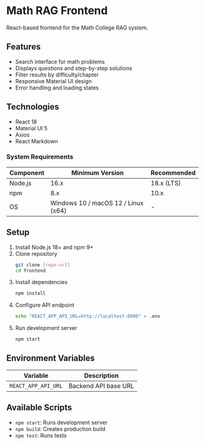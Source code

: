 # Math RAG Frontend

React-based frontend for the Math College RAG system.

## Features
- Search interface for math problems
- Displays questions and step-by-step solutions
- Filter results by difficulty/chapter
- Responsive Material UI design
- Error handling and loading states

## Technologies
- React 18
- Material UI 5
- Axios
- React Markdown


### **System Requirements**
| Component | Minimum Version | Recommended |
|-----------|-----------------|-------------|
| Node.js   | 16.x            | 18.x (LTS)  |
| npm       | 8.x             | 10.x        |
| OS        | Windows 10 / macOS 12 / Linux (x64) | - |


## Setup
1. Install Node.js 18+ and npm 9+
2. Clone repository
   ```bash
   git clone [repo-url]
   cd frontend
   ```
3. Install dependencies
   ```bash
   npm install
   ```
4. Configure API endpoint
   ```bash
   echo "REACT_APP_API_URL=http://localhost:8000" > .env
   ```
5. Run development server
   ```bash
   npm start
   ```

## Environment Variables
| Variable | Description |
|----------|-------------|
| `REACT_APP_API_URL` | Backend API base URL |

## Available Scripts
- `npm start`: Runs development server
- `npm build`: Creates production build
- `npm test`: Runs tests
